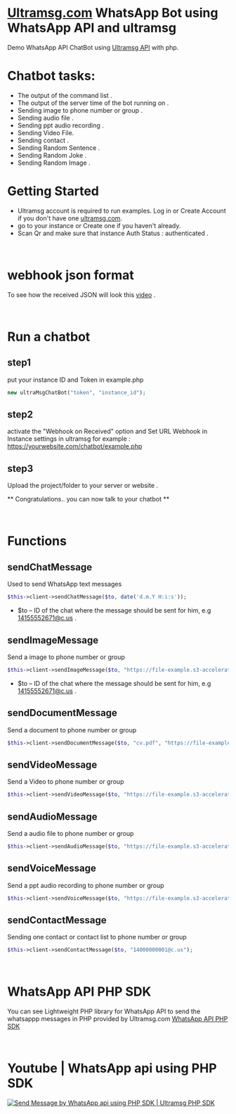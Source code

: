 # [Ultramsg.com](https://ultramsg.com/?utm_source=github&utm_medium=php&utm_campaign=chatbot) WhatsApp Bot using WhatsApp API and ultramsg
Demo WhatsApp API ChatBot using [Ultramsg API](https://ultramsg.com/?utm_source=github&utm_medium=php&utm_campaign=chatbot) with php.

# Chatbot tasks:
- The output of the command list .
- The output of the server time of the bot running on .
- Sending image to phone number or group .
- Sending audio file .
- Sending ppt audio recording .
- Sending Video File.
- Sending contact .
- Sending Random Sentence .
- Sending Random Joke .
- Sending Random Image .

# Getting Started
- Ultramsg account is required to run examples. Log in or Create Account if you don't have one [ultramsg.com](https://ultramsg.com/?utm_source=github&utm_medium=php&utm_campaign=chatbot).
- go to your instance or Create one if you haven't already.
- Scan Qr and make sure that instance Auth Status : authenticated .

&nbsp;
# webhook json format 
To see how the received JSON will look this [video](https://www.youtube.com/watch?v=kipBHDOsFKI) .

&nbsp;
# Run a chatbot

## step1
put your instance ID and Token in example.php 
```php
new ultraMsgChatBot("token", "instance_id");
```

## step2
activate the "Webhook on Received" option and Set URL Webhook in Instance settings in ultramsg 
for example :
https://yourwebsite.com/chatbot/example.php

## step3
Upload the project/folder to your server or website .


** Congratulations.. you can now talk to your chatbot **

&nbsp;
# Functions

## sendChatMessage
Used to send WhatsApp text messages
```php
$this->client->sendChatMessage($to, date('d.m.Y H:i:s'));
```
- $to – ID of the chat where the message should be sent for him, e.g 14155552671@c.us . 


## sendImageMessage
Send a image to phone number or group
```php
$this->client->sendImageMessage($to, "https://file-example.s3-accelerate.amazonaws.com/images/test.jpg", "image Caption");

```
- $to – ID of the chat where the message should be sent for him, e.g 14155552671@c.us . 

## sendDocumentMessage
Send a document to phone number or group
```php
$this->client->sendDocumentMessage($to, "cv.pdf", "https://file-example.s3-accelerate.amazonaws.com/documents/cv.pdf");
```

## sendVideoMessage
Send a Video to phone number or group
```php
$this->client->sendVideoMessage($to, "https://file-example.s3-accelerate.amazonaws.com/video/test.mp4");

```

## sendAudioMessage
Send a audio file to phone number or group
```php
$this->client->sendAudioMessage($to, "https://file-example.s3-accelerate.amazonaws.com/audio/2.mp3");
```


## sendVoiceMessage
Send a ppt audio recording to phone number or group
```php
$this->client->sendVoiceMessage($to, "https://file-example.s3-accelerate.amazonaws.com/voice/oog_example.ogg");

```

## sendContactMessage
Sending one contact or contact list to phone number or group
```php
$this->client->sendContactMessage($to, "14000000001@c.us");
```


&nbsp;
# WhatsApp API PHP SDK
You can see Lightweight PHP library for WhatsApp API to send the whatsappp messages in PHP provided by Ultramsg.com
[WhatsApp API PHP SDK](https://github.com/ultramsg/whatsapp-php-sdk)

&nbsp;
# Youtube | WhatsApp api using PHP SDK
[![Send Message by WhatsApp api using PHP SDK | Ultramsg PHP SDK
](https://img.youtube.com/vi/OqDOKyMIp20/0.jpg)](https://www.youtube.com/watch?v=OqDOKyMIp20)

